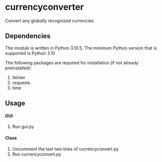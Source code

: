 # currencyconverter
Convert any globally recognized currencies.

## Dependencies
The module is written in Python 3.10.5. The minimum Python version that is supported is Python 3.10

The following packages are required for installation (if not already preinstalled):
1. tkinter
2. requests
3. time

## Usage
#### GUI
1. Run gui.py
#### Class
1. Uncomment the last two lines of currencyconvert.py
2. Run currencyconvert.py
